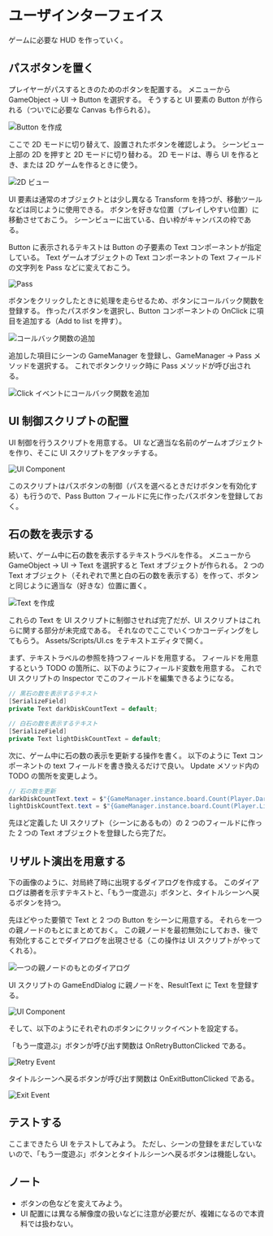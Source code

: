 # ユーザインターフェイス

ゲームに必要な HUD を作っていく。

## パスボタンを置く

プレイヤーがパスするときのためのボタンを配置する。
メニューから GameObject -> UI -> Button を選択する。
そうすると UI 要素の Button が作られる（ついでに必要な Canvas も作られる）。

![Button を作成](./Images/Button.png)

ここで 2D モードに切り替えて、設置されたボタンを確認しよう。
シーンビュー上部の 2D を押すと 2D モードに切り替わる。
2D モードは、専ら UI を作るとき、または 2D ゲームを作るときに使う。

![2D ビュー](./Images/2D.png)

UI 要素は通常のオブジェクトとは少し異なる Transform を持つが、移動ツールなどは同じように使用できる。
ボタンを好きな位置（プレイしやすい位置）に移動させておこう。
シーンビューに出ている、白い枠がキャンバスの枠である。

Button に表示されるテキストは Button の子要素の Text コンポーネントが指定している。
Text ゲームオブジェクトの Text コンポーネントの Text フィールドの文字列を Pass などに変えておこう。

![Pass](./Images/PassText.png)

ボタンをクリックしたときに処理を走らせるため、ボタンにコールバック関数を登録する。
作ったパスボタンを選択し、Button コンポーネントの OnClick に項目を追加する（Add to list を押す）。

![コールバック関数の追加](./Images/EventList.png)

追加した項目にシーンの GameManager を登録し、GameManager -> Pass メソッドを選択する。
これでボタンクリック時に Pass メソッドが呼び出される。

![Click イベントにコールバック関数を追加](./Images/ClickEvent.png)

## UI 制御スクリプトの配置

UI 制御を行うスクリプトを用意する。
UI など適当な名前のゲームオブジェクトを作り、そこに UI スクリプトをアタッチする。

![UI Component](./Images/UI1.png)

このスクリプトはパスボタンの制御（パスを選べるときだけボタンを有効化する）も行うので、Pass Button フィールドに先に作ったパスボタンを登録しておく。

## 石の数を表示する

続いて、ゲーム中に石の数を表示するテキストラベルを作る。
メニューから GameObject -> UI -> Text を選択すると Text オブジェクトが作られる。
2 つの Text オブジェクト（それぞれで黒と白の石の数を表示する）を作って、ボタンと同じように適当な（好きな）位置に置く。

![Text を作成](./Images/Text.png)

これらの Text を UI スクリプトに制御させれば完了だが、UI スクリプトはこれらに関する部分が未完成である。
それなのでここでいくつかコーディングをしてもらう。
Assets/Scripts/UI.cs をテキストエディタで開く。

まず、テキストラベルの参照を持つフィールドを用意する。
フィールドを用意するという TODO の箇所に、以下のようにフィールド変数を用意する。
これで UI スクリプトの Inspector でこのフィールドを編集できるようになる。

```cs
// 黒石の数を表示するテキスト
[SerializeField]
private Text darkDiskCountText = default;

// 白石の数を表示するテキスト
[SerializeField]
private Text lightDiskCountText = default;
```

次に、ゲーム中に石の数の表示を更新する操作を書く。
以下のように Text コンポーネントの text フィールドを書き換えるだけで良い。
Update メソッド内の TODO の箇所を変更しよう。

```cs
// 石の数を更新
darkDiskCountText.text = $"{GameManager.instance.board.Count(Player.Dark)}";
lightDiskCountText.text = $"{GameManager.instance.board.Count(Player.Light)}";
```

先ほど定義した UI スクリプト（シーンにあるもの）の 2 つのフィールドに作った 2 つの Text オブジェクトを登録したら完了だ。

## リザルト演出を用意する

下の画像のように、対局終了時に出現するダイアログを作成する。
このダイアログは勝者を示すテキストと、「もう一度遊ぶ」ボタンと、タイトルシーンへ戻るボタンを持つ。

先ほどやった要領で Text と 2 つの Button をシーンに用意する。
それらを一つの親ノードのもとにまとめておく。
この親ノードを最初無効にしておき、後で有効化することでダイアログを出現させる（この操作は UI スクリプトがやってくれる）。

![一つの親ノードのもとのダイアログ](./Images/Dialog.png)

UI スクリプトの GameEndDialog に親ノードを、ResultText に Text を登録する。

![UI Component](./Images/UI2.png)

そして、以下のようにそれぞれのボタンにクリックイベントを設定する。

「もう一度遊ぶ」ボタンが呼び出す関数は OnRetryButtonClicked である。

![Retry Event](./Images/RetryEvent.png)

タイトルシーンへ戻るボタンが呼び出す関数は OnExitButtonClicked である。

![Exit Event](./Images/ExitEvent.png)

## テストする

ここまできたら UI をテストしてみよう。
ただし、シーンの登録をまだしていないので、「もう一度遊ぶ」ボタンとタイトルシーンへ戻るボタンは機能しない。

## ノート

- ボタンの色などを変えてみよう。
- UI 配置には異なる解像度の扱いなどに注意が必要だが、複雑になるので本資料では扱わない。
